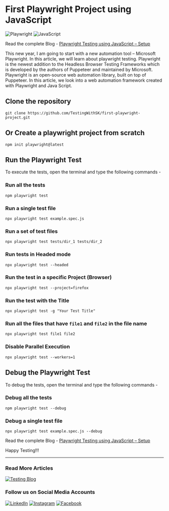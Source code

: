 # First Playwright Project using JavaScript

![Playwright](https://img.shields.io/badge/playwright-%797979.svg?style=for-the-badge&logo=playwright&logoColor=white) ![JavaScript](https://img.shields.io/badge/JavaScript-F7DF1E?style=for-the-badge&logo=javascript&logoColor=black)

Read the complete Blog - [Playwright Testing using JavaScript – Setup](https://testingwithsk.in/playwright-testing-using-javascript-setup/)

This new year, I am going to start with a new automation tool – Microsoft Playwright. In this article, we will learn about playwright testing. Playwright is the newest addition to the Headless Browser Testing Frameworks which is developed by the authors of Puppeteer and maintained by Microsoft. Playwright is an open-source web automation library, built on top of Puppeteer. In this article, we look into a web automation framework created with Playwright and Java Script.

## Clone the repository

```shell
git clone https://github.com/TestingWithSK/first-playwright-project.git
```

## Or Create a playwright project from scratch
```shell
npm init playwright@latest
```

## Run the Playwright Test
To execute the tests, open the terminal and type the following commands -

### **Run all the tests**
```shell
npm playwright test
```

### **Run a single test file**
```shell
npx playwright test example.spec.js
```

### **Run a set of test files**
```shell
npx playwright test tests/dir_1 tests/dir_2
```

### **Run tests in Headed mode**
```shell
npx playwright test --headed
```

### **Run the test in a specific Project (Browser)**
```shell
npx playwright test --project=firefox
```

### **Run the test with the Title**
```shell
npx playwright test -g "Your Test Title"
```

### **Run all the files that have `file1` and `file2` in the file name**
```shell
npx playwright test file1 file2
```

### **Disable Parallel Execution**
```shell
npx playwright test --workers=1
```

## Debug the Playwright Test
To debug the tests, open the terminal and type the following commands -

### **Debug all the tests**
```shell
npm playwright test --debug
```

### **Debug a single test file**
```shell
npx playwright test example.spec.js --debug
```

Read the complete Blog - [Playwright Testing using JavaScript – Setup](https://testingwithsk.in/playwright-testing-using-javascript-setup/)

Happy Testing!!!

---

### Read More Articles
[![Testing Blog](https://img.shields.io/badge/-TestingWithSK-21759B?logo=wordpress&logoColor=white)](https://testingwithsk.in)

### Follow us on Social Media Accounts
[![LinkedIn](https://img.shields.io/badge/LinkedIn-%230077B5.svg?logo=linkedin&logoColor=white)](https://linkedin.com/in/shubhamkgupta14) [![Instagram](https://img.shields.io/badge/Instagram-%23E4405F.svg?logo=Instagram&logoColor=white)](https://instagram.com/testingwithsk) [![Facebook](https://img.shields.io/badge/Facebook-%231877F2.svg?logo=Facebook&logoColor=white)](https://facebook.com/testingwithsk)